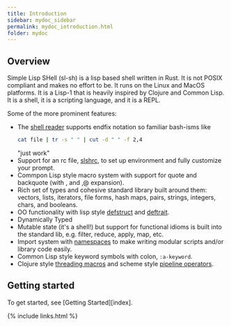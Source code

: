 ```yaml
---
title: Introduction
sidebar: mydoc_sidebar
permalink: mydoc_introduction.html
folder: mydoc
---
```


## Overview

Simple Lisp SHell (sl-sh) is a lisp based shell written in Rust. It is not POSIX
compliant and makes no effort to be. It runs on the Linux and MacOS platforms.
It is a Lisp-1 that is heavily inspired by Clojure and Common Lisp. It is a 
shell, it is a scripting language, and it is a REPL.

Some of the more prominent features:

* The [shell reader](https://sl-sh-dev.github.io/sl-sh/mydoc_shellreader.html) supports endfix notation so familiar bash-isms like
    ```bash
    cat file | tr -s " " | cut -d " " -f 2,4
    ```
    "just work"
* Support for an rc file, [slshrc](https://sl-sh-dev.github.io/sl-sh/mydoc_slshrc_config.html), to set up environment and fully customize your prompt.
* Commpon Lisp style macro system with support for quote and backquote (with , and ,@ expansion).
* Rich set of types and cohesive standard library built around them: vectors, lists, iterators, file forms, hash maps, pairs, strings, integers, chars, and booleans.
* OO functionality with lisp style [defstruct](https://sl-sh-dev.github.io/sl-sh/mydoc_api.html#struct::defstruct) and [deftrait](https://sl-sh-dev.github.io/sl-sh/mydoc_api.html#struct::deftrait).
* Dynamically Typed
* Mutable state (it's a shell!) but support for functional idioms is built into the standard lib, e.g. filter, reduce, apply, map, etc.
* Import system with [namespaces](https://sl-sh-dev.github.io/sl-sh/mydoc_namespaces.html) to make writing modular scripts and/or library code easily.
* Common Lisp style keyword symbols with colon, `:a-keyword`.
* Clojure style [threading macros](https://clojure.org/guides/threading_macros) and scheme style [pipeline operators](https://srfi.schemers.org/srfi-197/srfi-197.html).

## Getting started

To get started, see [Getting Started][index].

{% include links.html %}

